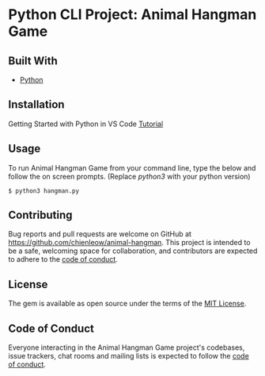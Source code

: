 # Python CLI Project: Animal Hangman Game

## Built With
- [Python](https://www.python.org/)

## Installation

Getting Started with Python in VS Code [Tutorial](https://code.visualstudio.com/docs/python/python-tutorial)

## Usage

To run Animal Hangman Game from your command line, type the below and follow the on screen prompts. 
(Replace *python3* with your python version)

    $ python3 hangman.py
    

## Contributing

Bug reports and pull requests are welcome on GitHub at https://github.com/chienleow/animal-hangman. This project is intended to be a safe, welcoming space for collaboration, and contributors are expected to adhere to the [code of conduct](https://github.com/[USERNAME]/ecommerce_app/blob/master/CODE_OF_CONDUCT.md).


## License

The gem is available as open source under the terms of the [MIT License](https://opensource.org/licenses/MIT).

## Code of Conduct

Everyone interacting in the Animal Hangman Game project's codebases, issue trackers, chat rooms and mailing lists is expected to follow the [code of conduct](https://github.com/[USERNAME]/ecommerce_app/blob/master/CODE_OF_CONDUCT.md).
